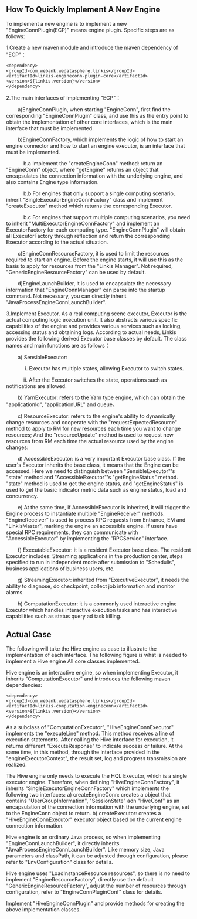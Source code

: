 ## How To Quickly Implement A New Engine

To implement a new engine is to implement a new "EngineConnPlugin(ECP)" means engine plugin. Specific steps are as follows: 

1.Create a new maven module and introduce the maven dependency of "ECP"：
```
<dependency>
<groupId>com.webank.wedatasphere.linkis</groupId>
<artifactId>linkis-engineconn-plugin-core</artifactId>
<version>${linkis.version}</version>
</dependency>
```
2.The main interfaces of implementing "ECP"：

&nbsp;&nbsp;&nbsp;&nbsp;&nbsp;&nbsp;&nbsp;&nbsp;a)EngineConnPlugin, when starting "EngineConn", first find the corresponding "EngineConnPlugin" class, and use this as the entry point to obtain the implementation of other core interfaces, which is the main interface that must be implemented.
    
&nbsp;&nbsp;&nbsp;&nbsp;&nbsp;&nbsp;&nbsp;&nbsp;b)EngineConnFactory, which implements the logic of how to start an engine connector and how to start an engine executor, is an interface that must be implemented.

&nbsp;&nbsp;&nbsp;&nbsp;&nbsp;&nbsp;&nbsp;&nbsp;&nbsp;&nbsp;&nbsp;&nbsp;b.a Implement the "createEngineConn" method: return an "EngineConn" object, where "getEngine" returns an object that encapsulates the connection information with the underlying engine, and also contains Engine type information.
    
&nbsp;&nbsp;&nbsp;&nbsp;&nbsp;&nbsp;&nbsp;&nbsp;&nbsp;&nbsp;&nbsp;&nbsp;b.b For engines that only support a single computing scenario, inherit "SingleExecutorEngineConnFactory" class and implement "createExecutor" method which returns the corresponding Executor.
    
&nbsp;&nbsp;&nbsp;&nbsp;&nbsp;&nbsp;&nbsp;&nbsp;&nbsp;&nbsp;&nbsp;&nbsp;b.c For engines that support multiple computing scenarios, you need to inherit "MultiExecutorEngineConnFactory" and implement an ExecutorFactory for each computing type. "EngineConnPlugin" will obtain all ExecutorFactory through reflection and return the corresponding Executor according to the actual situation.
    
&nbsp;&nbsp;&nbsp;&nbsp;&nbsp;&nbsp;&nbsp;&nbsp;c)EngineConnResourceFactory, it is used to limit the resources required to start an engine. Before the engine starts, it will use this as the basis to apply for resources from the "Linkis Manager". Not required, "GenericEngineResourceFactory" can be used by default.

&nbsp;&nbsp;&nbsp;&nbsp;&nbsp;&nbsp;&nbsp;&nbsp;d)EngineLaunchBuilder, it is used to encapsulate the necessary information that "EngineConnManager" can parse into the startup command. Not necessary, you can directly inherit "JavaProcessEngineConnLaunchBuilder".

3.Implement Executor. As a real computing scene executor, Executor is the actual computing logic execution unit. It also abstracts various specific capabilities of the engine and provides various services such as locking, accessing status and obtaining logs. According to actual needs, Linkis provides the following derived Executor base classes by default. The class names and main functions are as follows：

&nbsp;&nbsp;&nbsp;&nbsp;&nbsp;&nbsp;&nbsp;&nbsp;a) SensibleExecutor: 
       
&nbsp;&nbsp;&nbsp;&nbsp;&nbsp;&nbsp;&nbsp;&nbsp;&nbsp;&nbsp;&nbsp;&nbsp; i. Executor has multiple states, allowing Executor to switch states.
         
&nbsp;&nbsp;&nbsp;&nbsp;&nbsp;&nbsp;&nbsp;&nbsp;&nbsp;&nbsp;&nbsp;&nbsp;ii. After the Executor switches the state, operations such as notifications are allowed. 
         
&nbsp;&nbsp;&nbsp;&nbsp;&nbsp;&nbsp;&nbsp;&nbsp;b) YarnExecutor: refers to the Yarn type engine, which can obtain the "applicationId", "applicationURL" and queue。
       
&nbsp;&nbsp;&nbsp;&nbsp;&nbsp;&nbsp;&nbsp;&nbsp;c) ResourceExecutor: refers to the engine's ability to dynamically change resources and cooperate with the "requestExpectedResource" method to apply to RM for new resources each time you want to change resources; And the "resourceUpdate" method is used to request new resources from RM each time the actual resource used by the engine changes:
       
&nbsp;&nbsp;&nbsp;&nbsp;&nbsp;&nbsp;&nbsp;&nbsp;d) AccessibleExecutor: is a very important Executor base class. If the user's Executor inherits the base class, it means that the Engine can be accessed. Here we need to distinguish between "SensibleExecutor"'s "state" method and "AccessibleExecutor"'s "getEngineStatus" method. "state" method is used to get the engine status, and "getEngineStatus" is used to get the basic indicator metric data such as engine status, load and concurrency.
       
&nbsp;&nbsp;&nbsp;&nbsp;&nbsp;&nbsp;&nbsp;&nbsp;e) At the same time, if AccessibleExecutor is inherited, it will trigger the Engine process to instantiate multiple "EngineReceiver" methods. "EngineReceiver" is used to process RPC requests from Entrance, EM and "LinkisMaster", marking the engine an accessible engine. If users have special RPC requirements, they can communicate with "AccessibleExecutor" by implementing the "RPCService" interface. 

&nbsp;&nbsp;&nbsp;&nbsp;&nbsp;&nbsp;&nbsp;&nbsp;f) ExecutableExecutor: it is a resident Executor base class. The resident Executor includes: Streaming applications in the production center, steps specified to run in independent mode after submission to "Schedulis", business applications of business users, etc.

&nbsp;&nbsp;&nbsp;&nbsp;&nbsp;&nbsp;&nbsp;&nbsp;g) StreamingExecutor: inherited from "ExecutiveExecutor", it needs the ability to diagnose, do checkpoint, collect job information and monitor alarms.

&nbsp;&nbsp;&nbsp;&nbsp;&nbsp;&nbsp;&nbsp;&nbsp;h) ComputationExecutor: it is a commonly used interactive engine Executor which handles interactive execution tasks and has interactive capabilities such as status query ad task killing.

             
## Actual Case         
The following will take the Hive engine as case to illustrate the implementation of each interface. The following figure is what is needed to implement a Hive engine All core classes implemented.

Hive engine is an interactive engine, so when implementing Executor, it inherits "ComputationExecutor" and introduces the following maven dependencies: 

``` 
<dependency>
<groupId>com.webank.wedatasphere.linkis</groupId>
<artifactId>linkis-computation-engineconn</artifactId>
<version>${linkis.version}</version>
</dependency>
```
             
As a subclass of "ComputationExecutor", "HiveEngineConnExecutor" implements the "executeLine" method. This method receives a line of execution statements. After calling the Hive interface for execution, it returns different "ExecuteResponse" to indicate success or failure. At the same time, in this method, through the interface provided in the "engineExecutorContext", the result set, log and progress transmission are realized. 

The Hive engine only needs to execute the HQL Executor, which is a single executor engine. Therefore, when defining "HiveEngineConnFactory", it inherits "SingleExecutorEngineConnFactory" which implements the following two interfaces: 
a) createEngineConn: creates a object that contains "UserGroupInformation", "SessionState" adn "HiveConf" as an encapsulation of the connection information with the underlying engine, set to the EngineConn object to return.
b) createExecutor: creates a "HiveEngineConnExecutor" executor object based on the current engine connection information.

Hive engine is an ordinary Java process, so when implementing "EngineConnLaunchBuilder", it directly inherits "JavaProcessEngineConnLaunchBuilder". Like memory size, Java parameters and classPath, it can be adjusted through configuration, please refer to "EnvConfiguration" class for details.

Hive engine uses "LoadInstanceResource resources", so there is no need to implement "EngineResourceFactory", directly use the default "GenericEngineResourceFactory", adjust the number of resources through configuration, refer to "EngineConnPluginConf" class for details.

Implement "HiveEngineConnPlugin" and provide methods for creating the above implementation classes.


